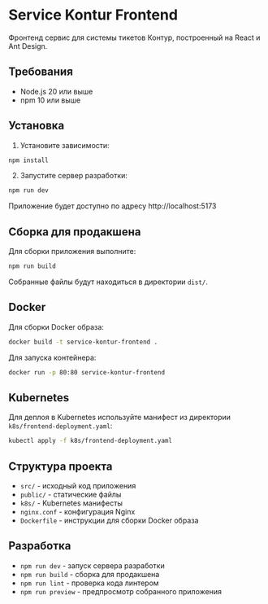 # Service Kontur Frontend

Фронтенд сервис для системы тикетов Контур, построенный на React и Ant Design.

## Требования

- Node.js 20 или выше
- npm 10 или выше

## Установка

1. Установите зависимости:
```bash
npm install
```

2. Запустите сервер разработки:
```bash
npm run dev
```

Приложение будет доступно по адресу http://localhost:5173

## Сборка для продакшена

Для сборки приложения выполните:
```bash
npm run build
```

Собранные файлы будут находиться в директории `dist/`.

## Docker

Для сборки Docker образа:
```bash
docker build -t service-kontur-frontend .
```

Для запуска контейнера:
```bash
docker run -p 80:80 service-kontur-frontend
```

## Kubernetes

Для деплоя в Kubernetes используйте манифест из директории `k8s/frontend-deployment.yaml`:

```bash
kubectl apply -f k8s/frontend-deployment.yaml
```

## Структура проекта

- `src/` - исходный код приложения
- `public/` - статические файлы
- `k8s/` - Kubernetes манифесты
- `nginx.conf` - конфигурация Nginx
- `Dockerfile` - инструкции для сборки Docker образа

## Разработка

- `npm run dev` - запуск сервера разработки
- `npm run build` - сборка для продакшена
- `npm run lint` - проверка кода линтером
- `npm run preview` - предпросмотр собранного приложения 